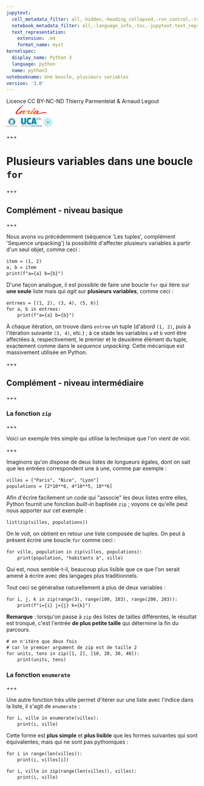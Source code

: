 ```yaml
---
jupytext:
  cell_metadata_filter: all,-hidden,-heading_collapsed,-run_control,-trusted
  notebook_metadata_filter: all,-language_info,-toc,-jupytext.text_representation.jupytext_version,-jupytext.text_representation.format_version
  text_representation:
    extension: .md
    format_name: myst
kernelspec:
  display_name: Python 3
  language: python
  name: python3
notebookname: Une boucle, plusieurs variables
version: '3.0'
---
```


<div class="licence">
<span>Licence CC BY-NC-ND</span>
<span>Thierry Parmentelat &amp; Arnaud Legout</span>
<span><img src="media/both-logos-small-alpha.png" /></span>
</div>

+++

# Plusieurs variables dans une boucle `for`

+++

## Complément - niveau basique

+++

Nous avons vu précédemment (séquence 'Les tuples', complément 'Sequence unpacking') la possibilité d'affecter plusieurs variables à partir d'un seul objet, comme ceci :

```{code-cell}
item = (1, 2)
a, b = item
print(f"a={a} b={b}")
```

D'une façon analogue, il est possible de faire une boucle `for` qui itère sur **une seule** liste mais qui *agit* sur **plusieurs variables**, comme ceci :

```{code-cell}
entrees = [(1, 2), (3, 4), (5, 6)]
for a, b in entrees:
    print(f"a={a} b={b}")
```

À chaque itération, on trouve dans `entree` un tuple (d'abord `(1, 2)`, puis à l'itération suivante `(3, 4)`, etc.) ; à ce stade les variables `a` et `b` vont être affectées à, respectivement, le premier et le deuxième élément du tuple, exactement comme dans le *sequence unpacking*. Cette mécanique est massivement utilisée en Python.

+++

## Complément - niveau intermédiaire

+++

### La fonction `zip`

+++

Voici un exemple très simple qui utilise la technique que l'on vient de voir.

+++

Imaginons qu'on dispose de deux listes de longueurs égales, dont on sait que les entrées correspondent une à une, comme par exemple :

```{code-cell}
villes = ["Paris", "Nice", "Lyon"]
populations = [2*10**6, 4*10**5, 10**6]
```

Afin d'écrire facilement un code qui "associe" les deux listes entre elles, Python fournit une fonction *built-in* baptisée `zip` ; voyons ce qu'elle peut nous apporter sur cet exemple :

```{code-cell}
list(zip(villes, populations))
```

On le voit, on obtient en retour une liste composée de tuples. On peut à présent écrire une boucle `for` comme ceci :

```{code-cell}
for ville, population in zip(villes, populations):
    print(population, "habitants à", ville)
```

Qui est, nous semble-t-il, beaucoup plus lisible que ce que l'on serait amené à écrire avec des langages plus traditionnels.

Tout ceci se généralise naturellement à plus de deux variables :

```{code-cell}
for i, j, k in zip(range(3), range(100, 103), range(200, 203)):
    print(f"i={i} j={j} k={k}")
```

**Remarque** : lorsqu'on passe à `zip` des listes de tailles différentes, le résultat est tronqué, c'est l'entrée **de plus petite taille** qui détermine la fin du parcours.

```{code-cell}
# on n'itère que deux fois
# car le premier argument de zip est de taille 2
for units, tens in zip([1, 2], [10, 20, 30, 40]):
    print(units, tens)
```

### La fonction `enumerate`

+++

Une autre fonction très utile permet d'itérer sur une liste avec l'indice dans la liste, il s'agit de `enumerate` :

```{code-cell}
for i, ville in enumerate(villes):
    print(i, ville)
```

Cette forme est **plus simple** et **plus lisible** que les formes suivantes qui sont équivalentes, mais qui ne sont pas pythoniques :

```{code-cell}
for i in range(len(villes)):
    print(i, villes[i])
```

```{code-cell}
for i, ville in zip(range(len(villes)), villes):
    print(i, ville)
```
